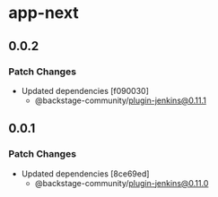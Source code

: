 # app-next

## 0.0.2

### Patch Changes

- Updated dependencies [f090030]
  - @backstage-community/plugin-jenkins@0.11.1

## 0.0.1

### Patch Changes

- Updated dependencies [8ce69ed]
  - @backstage-community/plugin-jenkins@0.11.0
